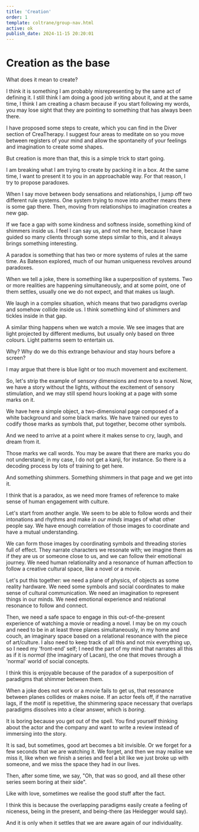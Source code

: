 ```yaml
---
title: 'Creation'
order: 1
template: coltrane/group-nav.html
active: ok
publish_date: 2024-11-15 20:20:01
---
```

# Creation as the base

What does it mean to create?

I think it is something I am probably misrepresenting by the same act of defining it. I still think I am doing a good job writing about it, and at the same time, I think I am creating a chasm because if you start following my words, you may lose sight that they are pointing to something that has always been there.

I have proposed some steps to create, which you can find in the Diver section of CreaTherapy. I suggest four areas to meditate on so you move between registers of your mind and allow the spontaneity of your feelings and imagination to create some shapes.

But creation is more than that, this is a simple trick to start going. 

I am breaking what I am trying to create by packing it in a box. At the same time, I want to present it to you in an approachable way. For that reason, I try to propose paradoxes. 

When I say move between body sensations and relationships, I jump off two different rule systems. One system trying to move into another means there is some gap there. Then, moving from relationships to imagination creates a new gap.

If we face a gap with some kindness and softness inside, something kind of shimmers inside us. I feel I can say us, and not me here, because I have guided so many clients through some steps similar to this, and it always brings something interesting.

A paradox is something that has two or more systems of rules at the same time. As Bateson explored, much of our human uniqueness revolves around paradoxes.

When we tell a joke, there is something like a superposition of systems. Two or more realities are happening simultaneously, and at some point, one of them settles, usually one we do not expect, and that makes us laugh.

We laugh in a complex situation, which means that two paradigms overlap and somehow collide inside us. I think something kind of shimmers and tickles inside in that gap.

A similar thing happens when we watch a movie. We see images that are light projected by different mediums, but usually only based on three colours. Light patterns seem to entertain us. 

Why? Why do we do this extrange behaviour and stay hours before a screen?

I may argue that there is blue light or too much movement and excitement. 

So, let's strip the example of sensory dimensions and move to a novel. Now, we have a story without the lights, without the excitement of sensory stimulation, and we may still spend hours looking at a page with some marks on it.

We have here a simple object, a two-dimensional page composed of a white background and some black marks. We have trained our eyes to codify those marks as symbols that, put together, become other symbols. 

And we need to arrive at a point where it makes sense to cry, laugh, and dream from it. 

Those marks we call words. You may be aware that there are marks you do not understand; in my case, I do not get a kanji, for instance. So there is a decoding process by lots of training to get here. 

And something shimmers. Something shimmers in that page and we get into it.

I think that is a paradox, as we need more frames of reference to make sense of human engagement with culture.

Let's start from another angle. We seem to be able to follow words and their intonations and rhythms and make *in our minds* images of what other people say. We have enough correlation of those images to coordinate and have a mutual understanding.

We can form those images by coordinating symbols and threading stories full of effect. They narrate characters we resonate with; we imagine them as if they are us or someone close to us, and we can follow their emotional journey. We need human relationality and a resonance of human affection to follow a creative cultural space, like a novel or a movie.

Let's put this together: we need a plane of physics, of objects as some reality hardware. We need some symbols and social coordinates to make sense of cultural communication. We need an imagination to represent things in our minds. We need emotional experience and relational resonance to follow and connect.

Then, we need a safe space to engage in this out-of-the-present experience of watching a movie or reading a novel. I may be on my couch and need to be in at least three planes simultaneously, in my home and couch, an imaginary space based on a relational resonance with the piece of art/culture. I also need to keep track of all this and not mix everything up, so I need my 'front-end' self; I need the part of my mind that narrates all this as if it is *normal* (the imaginary of Lacan), the one that moves through a 'normal' world of social concepts.

I think this is enjoyable because of the paradox of a superposition of paradigms that shimmer between them.

When a joke does not work or a movie fails to get us, that resonance between planes collides or makes noise. If an actor feels off, if the narrative lags, if the motif is repetitive, the shimmering space necessary that overlaps paradigms dissolves into a clear answer, which is *boring*. 

It is boring because you get out of the spell. You find yourself thinking about the actor and the company and want to write a review instead of immersing into the story. 

It is sad, but sometimes, good art becomes a bit invisible. Or we forget for a few seconds that we are watching it. We forget, and then we may realise we miss it, like when we finish a series and feel a bit like we just broke up with someone, and we miss the space they had in our lives.

Then, after some time, we say, "Oh, that was so good, and all these other series seem boring at their side".

Like with love, sometimes we realise the good stuff after the fact. 

I think this is because the overlapping paradigms easily create a feeling of niceness, being in the present, and being-there (as Heidegger would say).

And it is only when it settles that we are aware again of our individuality. 



